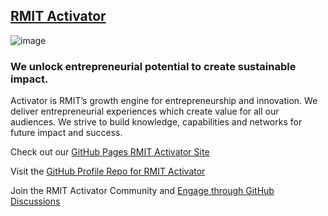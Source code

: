 ## [RMIT Activator](https://www.rmit.edu.au/for-business/activator)
![image](https://user-images.githubusercontent.com/13181456/133882481-b499e66b-e17b-430e-bfdd-bf20485b83c9.jpeg)
### We unlock entrepreneurial potential to create sustainable impact.
Activator is RMIT’s growth engine for entrepreneurship and innovation. We deliver entrepreneurial experiences which create value for all our audiences. We strive to build knowledge, capabilities and networks for future impact and success.

Check out our [GitHub Pages RMIT Activator Site](https://rmit-activator.github.io/.github/) 

Visit the [GitHub Profile Repo for RMIT Activator](https://github.com/RMIT-Activator/.github)

Join the RMIT Activator Community and [Engage through GitHub Discussions](https://github.com/RMIT-Activator/.github/discussions)
